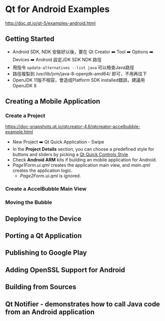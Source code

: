# Qt for Android Examples
http://doc.qt.io/qt-5/examples-android.html 

## Getting Started
* Android SDK, NDK 安裝好以後，要在 Qt Creator :arrow_right: Tool :arrow_right: Options :arrow_right: Devices :arrow_right: Android 設定JDK SDK NDK 路徑
* 用指令 `update-alternatives --list java` 可以檢查Java路徑
* 路徑複製到 /usr/lib/jvm/java-8-openjdk-amd64/ 即可，不用再往下
* OpenJDK 11版不相容，會造成Platform SDK installed錯誤，建議用OpenJDK 8

## Creating a Mobile Application
### Create a Project
https://doc-snapshots.qt.io/qtcreator-4.6/qtcreator-accelbubble-example.html
* New Project :arrow_right: Qt Quick Application - Swipe
* In the **Project Details** section, you can choose a predefined style for buttons and sliders by picking a [Qt Quick Controls Style](http://doc.qt.io/qt-5/qtquickcontrols2-styles.html)
* Check **Android ARM** kits if building an mobile application for Android.
* *Page1Form.ui.qml* creates the application main view, and *main.qml* creates the application logic. 
  * *Page2Form.ui.qml* is ignored.
### Create a AccelBubble Main View
### Moving the Bubble


## Deploying to the Device
## Porting a Qt Application
## Publishing to Google Play
## Adding OpenSSL Support for Android
## Building from Sources
## Qt Notifier - demonstrates how to call Java code from an Android application


